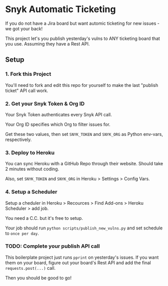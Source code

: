 # Snyk Automatic Ticketing

If you do not have a Jira board but want automic ticketing for new issues - we got your back!

This project let's you publish yesterday's vulns to ANY ticketing board that you use. Assuming they have a Rest API.

## Setup

### 1. Fork this Project

You'll need to fork and edit this repo for yourself to make the last "publish ticket" API call work.

### 2. Get your Snyk Token & Org ID 

Your Snyk Token authenticates every Snyk API call.

Your Org ID specifies which Org to filter issues for.

Get these two values, then set `SNYK_TOKEN` and `SNYK_ORG` as Python env-vars, respectively.

### 3. Deploy to Heroku

You can sync Heroku with a GitHub Repo through their website. Should take 2 minutes without coding.

Also, set `SNYK_TOKEN` and `SNYK_ORG` in Heroku > Settings > Config Vars.

### 4. Setup a Scheduler

Setup a cheduler in Heroku > Recources > Find Add-ons > Heroku Scheduler > add job.

You need a C.C. but it's free to setup.

Your job should run `python scripts/publish_new_vulns.py` and set schedule to `once per day`.

### TODO: Complete your publish API call

This boilerplate project just runs `pprint` on yesterday's issues. If you want them on your board, figure out your board's Rest API and add the final `requests.post(...)` call.

Then you should be good to go!